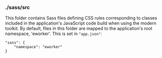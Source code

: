 ### ./sass/src

This folder contains Sass files defining CSS rules corresponding to classes
included in the application's JavaScript code build when using the modern toolkit.
By default, files in this folder are mapped to the application's root namespace, 'eworker'.
This is set in `"app.json"`:

    "sass": {
        "namespace": "eworker"
    }